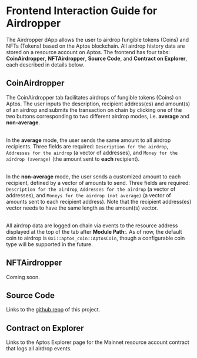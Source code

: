# Frontend Interaction Guide for Airdropper

The Airdropper dApp allows the user to airdrop fungible tokens (Coins) and NFTs (Tokens) based on the Aptos blockchain. All airdrop history data are stored on a resource account on Aptos. The frontend has four tabs: **CoinAirdropper**, **NFTAirdropper**, **Source Code**, and **Contract on Explorer**, each described in details below.

## CoinAirdropper

The CoinAirdropper tab facilitates airdrops of fungible tokens (Coins) on Aptos. The user inputs the description, recipient address(es) and amount(s) of an airdrop and 
submits the transaction on chain by clicking one of the two buttons corresponding to two different airdrop modes, i.e. **average** and **non-average**.
<br/>
<br/>

In the **average** mode, the user sends the same amount to all airdrop recipients. Three fields are required: `Description for the airdrop`, `Addresses for the airdrop` (a vector of addresses), and `Money for the airdrop (average)` (the amount sent to **each** recipient).
<br/>
<br/>

In the **non-average** mode, the user sends a customized amount to each recipient, defined by a vector of amounts to send. Three fields are required: `Description for the airdrop`, `Addresses for the airdrop` (a vector of addresses), and `Moneys for the airdrop (not average)` (a vector of amounts sent to each recipient address). Note that the recipient address(es) vector needs to have the same length as the amount(s) vector.
<br/>
<br/>

All airdrop data are logged on chain via events to the resource address displayed at the top of the tab after **Module Path:**. As of now, the default coin to airdrop is `0x1::aptos_coin::AptosCoin`, though a configurable coin type will be supported in the future.

## NFTAirdropper

Coming soon.

## Source Code
Links to the [github repo](https://github.com/qwang98/Airdropper-Based-On-Github) of this project.

## Contract on Explorer
Links to the Aptos Explorer page for the Mainnet resource account contract that logs all airdrop events.
